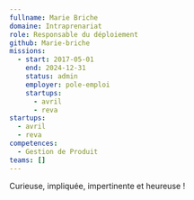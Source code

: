 ```yaml
---
fullname: Marie Briche
domaine: Intraprenariat
role: Responsable du déploiement
github: Marie-briche
missions:
  - start: 2017-05-01
    end: 2024-12-31
    status: admin
    employer: pole-emploi
    startups:
      - avril
      - reva
startups:
  - avril
  - reva
competences:
  - Gestion de Produit
teams: []
---
```

Curieuse, impliquée, impertinente et heureuse !